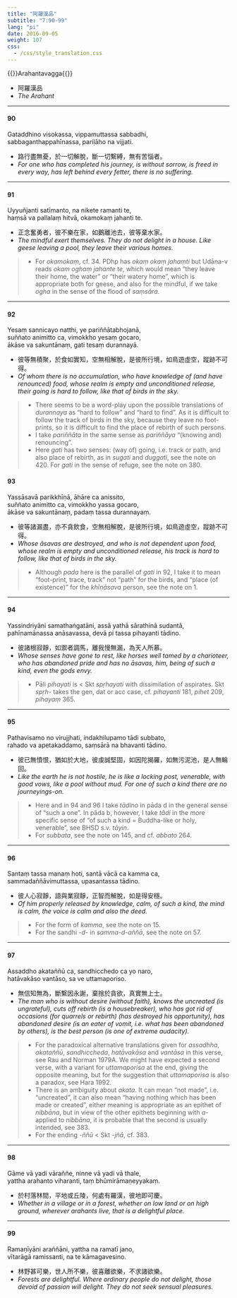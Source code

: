 ```yaml
---
title: "阿羅漢品"
subtitle: "7:90-99"
lang: "pi"
date: 2016-09-05
weight: 107
css:
  - /css/style_translation.css
---
```


{{<subtitle>}}Arahantavagga{{</subtitle>}}

- 阿羅漢品
- *The Arahant*

---

#### 90

Gataddhino visokassa, vippamuttassa sabbadhi,  
sabbaganthappahīnassa, pariḷāho na vijjati.

- 路行盡無憂，於一切解脫，斷一切繫縛，無有苦惱者。
- *For one who has completed his journey, is without sorrow, is freed in every way, has left behind every fetter, there is no suffering.*

---

#### 91

Uyyuñjanti satīmanto, na nikete ramanti te,  
haṃsā va pallalaṃ hitvā, okamokaṃ jahanti te.

- 正念奮勇者，彼不樂在家，如鵝離池去，彼等棄水家。
- *The mindful exert themselves. They do not delight in a house. Like geese leaving a pool, they leave their various homes.*

> - For *okamokaṃ*, cf. 34. PDhp has *okaṃ okaṃ   jahaṃti* but Udāna-v reads *okam oghaṃ jahante te*, which would mean “they leave their home, the water” or “their watery home”, which is appropriate both for geese, and also for the mindful, if we take *ogha* in the sense of the flood of *saṃsāra*.

---

#### 92

Yesaṃ sannicayo natthi, ye pariññātabhojanā,  
suññato animitto ca, vimokkho yesaṃ gocaro,  
ākāse va sakuntānaṃ, gati tesaṃ durannayā.

- 彼等無積聚，於食如實知，空無相解脫，是彼所行境，如鳥遊虛空，蹤跡不可得。
- *Of whom there is no accumulation, who have knowledge of (and have renounced) food, whose realm is empty and unconditioned release, their going is hard to follow, like that of birds in the sky.*

> - There seems to be a word-play upon the possible translations of *durannaya* as “hard to follow” and “hard to find”. As it is difficult to follow the track of birds in the sky, because they leave no foot-prints, so it is difficult to find the place of rebirth of such persons.
> - I take *pariññāta* in the same sense as *pariññāya* “(knowing and) renouncing”.
> - Here *gati* has two senses: (way of) going, i.e. track or path, and also place of rebirth, as in *sugati* and *duggati*, see the note on 420. For *gati* in the sense of refuge, see the note on 380.

#### 93

Yassāsavā parikkhīṇā, āhāre ca anissito,  
suññato animitto ca, vimokkho yassa gocaro,  
ākāse va sakuntānaṃ, padaṃ tassa durannayaṃ.

- 彼等諸漏盡，亦不貪飲食，空無相解脫，是彼所行境，如鳥遊虛空，蹤跡不可得。
- *Whose āsavas are destroyed, and who is not dependent upon food, whose realm is empty and unconditioned release, his track is hard to follow, like that of birds in the sky.*

> - Although *pada* here is the parallel of *gati* in 92, I take it to mean “foot-print, trace, track” not “path” for the birds, and “place (of existence)” for the *khīṇāsava* person, see the note on 1.

---

#### 94

Yassindriyāni samathaṅgatāni, assā yathā sārathinā sudantā,  
pahīnamānassa anāsavassa, devā pi tassa pihayanti tādino.

- 彼諸根寂靜，如禦者調馬，離我慢無漏，為天人所慕。
- *Whose senses have gone to rest, like horses well tamed by a charioteer, who has abandoned pride and has no āsavas, him, being of such a kind, even the gods envy.*

> - Pāli *pihayati* is &lt; Skt *spṛhayati* with dissimilation of aspirates. Skt *spṛh-* takes the gen, dat or acc case, cf. *pihayanti* 181, *pihet* 209, *pihayaṃ* 365.

---

#### 95

Pathavisamo no virujjhati, indakhilupamo tādi subbato,  
rahado va apetakaddamo, saṃsārā na bhavanti tādino.

- 彼已無憤恨，猶如於大地，彼虔誠堅固，如因陀揭羅，如無污泥池，是人無輪回。
- *Like the earth he is not hostile, he is like a locking post, venerable, with good vows, like a pool without mud. For one of such a kind there are no journeyings-on.*

> - Here and in 94 and 96 I take *tādino* in pāda d in the general sense of “such a one”. In pāda b, however, I take *tādi* in the more specific sense of “of such a kind = Buddha-like or holy, venerable”, see BHSD s.v. *tāyin*.
> - For *subbata*, see the note on 145, and cf. *abbato* 264.

---

#### 96

Santaṃ tassa manaṃ hoti, santā vācā ca kamma ca,  
sammadaññāvimuttassa, upasantassa tādino.

- 彼人心寂靜，語與業寂靜，正智而解脫，如是得安穩。
- *Of him properly released by knowledge, calm, of such a kind, the mind is calm, the voice is calm and also the deed.*

> - For the form of *kamma*, see the note on 15.
> - For the sandhi *-d-* in *samma-d-aññā*, see the note on 57.

---

#### 97

Assaddho akataññū ca, sandhicchedo ca yo naro,  
hatāvakāso vantāso, sa ve uttamaporiso.

- 無信知無為，斷繫因永謝，棄捨於貪欲，真實無上士。
- *The man who is without desire (without faith), knows the uncreated (is ungrateful), cuts off rebirth (is a housebreaker), who has got rid of occasions (for quarrels or rebirth) (has destroyed his opportunity), has abandoned desire (is an eater of vomit, i.e. what has been abandoned by others), is the best person (is one of extreme audacity).*

> - For the paradoxical alternative translations given for *assadhha*, *akataññū*, *sandhiccheda*, *hatāvakāsa* and *vantāsa* in this verse, see Rau and Norman 1979A. We might have expected a second verse, with a variant for *uttamaporisa* at the end, giving the opposite meaning, but for the suggestion that *uttamaporisa* is also a paradox, see Hara 1992.
> - There is an ambiguity about *akata*. It can mean “not made”, i.e. “uncreated”, it can also mean “having nothing which has been made or created”, either meaning is appropriate as an epithet of *nibbāna*, but in view of the other epithets beginning with *a-* applied to *nibbāna*, it is probable that the second is usually intended, see 383.
> - For the ending *-ññū* &lt; Skt *-jñā*, cf. 383.

---

#### 98

Gāme vā yadi vāraññe, ninne vā yadi vā thale,  
yattha arahanto viharanti, taṃ bhūmirāmaṇeyyakaṃ.

- 於村落林間，平地或丘陵，何處有羅漢，彼地即可慶。
- *Whether in a village or in a forest, whether on low land or on high ground, wherever arahants live, that is a delightful place.*

---

#### 99

Ramaṇīyāni araññāni, yattha na ramatī jano,  
vītarāgā ramissanti, na te kāmagavesino.

- 林野甚可樂，世人所不樂，彼喜離欲樂，不求諸欲樂。
- *Forests are delightful. Where ordinary people do not delight, those devoid of passion will delight. They do not seek sensual pleasures.*